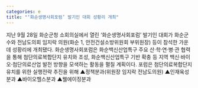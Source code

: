 ```yaml
---
categories: e
title: "‘화순생명사회포럼’ 발기인 대회 성황리 개최"
---
```

지난 9월 28일 화순군청 소회의실에서 열린 ‘화순생명사회포럼’ 발기인 대회가 화순군수와 전남도의회 임지락 의원(화순 1, 안전건설소방위원회 부위원장) 등이 참석한 가운데 성황리에 개최됐다. 화순생명사회포럼은 화순백신산업특구 주요 산·학·연·병·관 협력을 통해 첨단의료복합단지 유치와 조성, 화순백신산업특구 기반 확충 등 지역 백신·바이오·첨단의료산업 발전 방향을 모색하는 활동을 펼칠 계획이다. 포럼은 첨단의료복합단지 유치를 위한 실행전략 추진을 위해 ▲정책분과(위원장 임지락 전남도의원) ▲인재육성분과 ▲바이오헬스분과 ▲웰에이징분과